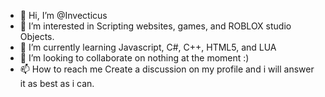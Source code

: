 - 👋 Hi, I’m @Invecticus
- 👀 I’m interested in Scripting websites, games, and ROBLOX studio Objects.
- 🌱 I’m currently learning Javascript, C#, C++, HTML5, and LUA
- 💞️ I’m looking to collaborate on nothing at the moment :)
- 📫 How to reach me Create a discussion on my profile and i will answer it as best as i can.

<!---
Invecticus/AboutMe is a ✨ special ✨ repository because its `README.md` (this file) appears on your GitHub profile.
You can click the Preview link to take a look at your changes.
--->
